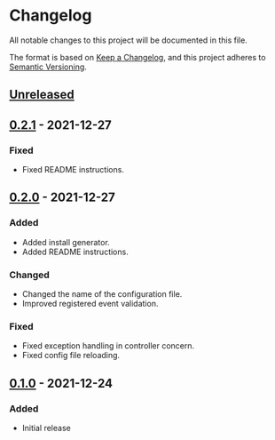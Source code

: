 # Changelog

All notable changes to this project will be documented in this file.

The format is based on [Keep a Changelog](https://keepachangelog.com/en/1.0.0/),
and this project adheres to [Semantic Versioning](https://semver.org/spec/v2.0.0.html).

## [Unreleased]

## [0.2.1] - 2021-12-27

### Fixed

- Fixed README instructions.

## [0.2.0] - 2021-12-27

### Added

- Added install generator.
- Added README instructions.

### Changed

- Changed the name of the configuration file.
- Improved registered event validation.

### Fixed

- Fixed exception handling in controller concern.
- Fixed config file reloading.

## [0.1.0] - 2021-12-24

### Added

- Initial release

[Unreleased]: https://github.com/d3d1rty/event_logger_rails/compare/0.2.1...HEAD
[0.2.1]: https://github.com/d3d1rty/event_logger_rails/compare/0.2.0...0.2.1
[0.2.0]: https://github.com/d3d1rty/event_logger_rails/compare/0.1.0...0.2.0
[0.1.0]: https://github.com/d3d1rty/event_logger_rails/releases/tag/0.1.0
